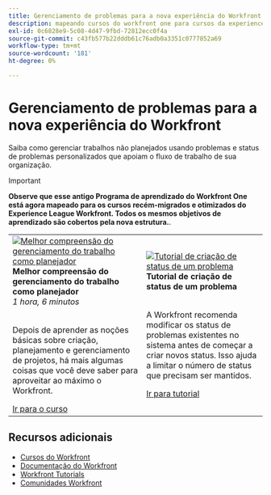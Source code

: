 ```yaml
---
title: Gerenciamento de problemas para a nova experiência do Workfront
description: mapeando cursos do workfront one para cursos da experience league
exl-id: 0c6828e9-5c08-4d47-9fbd-72812ecc0f4a
source-git-commit: c43fb577b22dddb61c76adb0a3351c0777852a69
workflow-type: tm+mt
source-wordcount: '181'
ht-degree: 0%

---
```


# Gerenciamento de problemas para a nova experiência do Workfront

Saiba como gerenciar trabalhos não planejados usando problemas e status de problemas personalizados que apoiam o fluxo de trabalho de sua organização.

>[!IMPORTANT]
>
>**Observe que esse antigo Programa de aprendizado do Workfront One está agora mapeado para os cursos recém-migrados e otimizados do Experience League Workfront.  Todos os mesmos objetivos de aprendizado são cobertos pela nova estrutura.**.

<table>
  <tr>
    <td>
      <a href="https://experienceleague.adobe.com/?recommended=Workfront-U-1-2022.3.planners">
      <img alt="Melhor compreensão do gerenciamento do trabalho como planejador" src="https://cdn.experienceleague.adobe.com/thumb/create-a-custom-calendar.png"/>
      </a>
      <div>
         <strong>Melhor compreensão do gerenciamento do trabalho como planejador</strong></a>         
         <br/><em>1 hora, 6 minutos</em>
      </div>
      <p>
        <br/>
         Depois de aprender as noções básicas sobre criação, planejamento e gerenciamento de projetos, há mais algumas coisas que você deve saber para aproveitar ao máximo o Workfront.
      </p>
      <a  rel="noreferrer" target="_blank" href="https://experienceleague.adobe.com/?recommended=Workfront-U-1-2022.3.planners" class="spectrum-Button spectrum-Button--primary spectrum-Button--sizeM">
      <span class="spectrum-Button-label has-no-wrap has-text-weight-bold">Ir para o curso</span>
      </a>
   </td>
   <td>
      <a href="https://experienceleague.adobe.com/docs/workfront-learn/tutorials-workfront/administration-and-setup/configure-system-defaults/create-an-issue-status.html?lang=en">
      <img alt="Tutorial de criação de status de um problema" src="https://cdn.experienceleague.adobe.com/thumb/docs-workfront.png"/>
      </a>
      <div>
         <strong>Tutorial de criação de status de um problema</strong></a>
      </div>
      <p>
        <br/>
         A Workfront recomenda modificar os status de problemas existentes no sistema antes de começar a criar novos status. Isso ajuda a limitar o número de status que precisam ser mantidos.
      </p>
      <a  rel="noreferrer" target="_blank" href="https://experienceleague.adobe.com/docs/workfront-learn/tutorials-workfront/administration-and-setup/configure-system-defaults/create-an-issue-status.html?lang=en" class="spectrum-Button spectrum-Button--primary spectrum-Button--sizeM">
      <span class="spectrum-Button-label has-no-wrap has-text-weight-bold">Ir para tutorial</span>
      </a>
   </td> 
  </tr>

</table>

## Recursos adicionais

* [Cursos do Workfront](https://experienceleague.adobe.com/?lang=en&amp;Solution=Workfront#courses)
* [Documentação do Workfront](https://experienceleague.adobe.com/docs/workfront.html)
* [Workfront Tutorials](https://experienceleague.adobe.com/docs/workfront-learn/tutorials-workfront/home.html)
* [Comunidades Workfront](https://experienceleaguecommunities.adobe.com/t5/workfront/ct-p/workfront)

